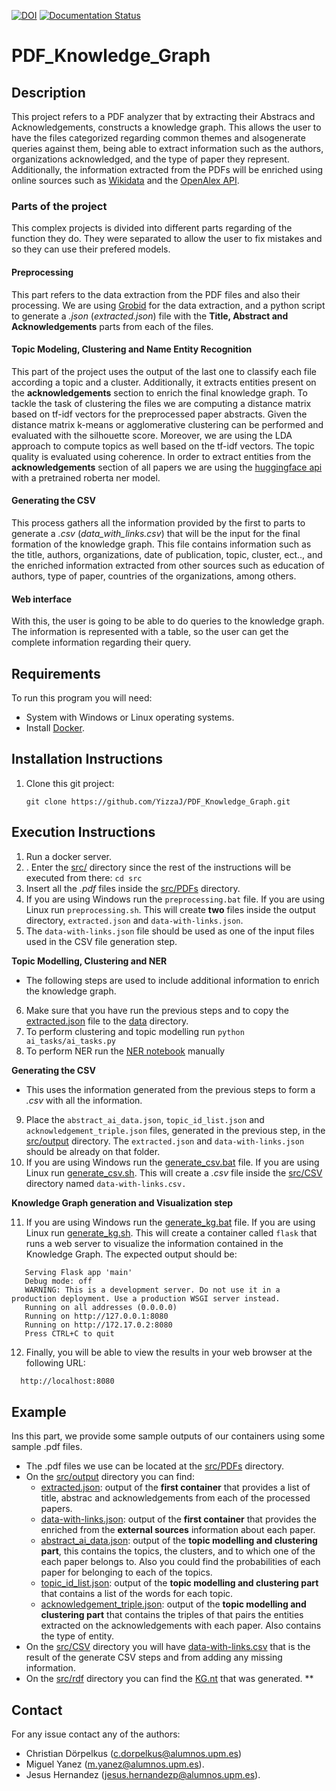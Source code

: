 [![DOI](https://zenodo.org/badge/637133691.svg)](https://zenodo.org/badge/latestdoi/637133691)
[![Documentation Status](https://readthedocs.org/projects/pdf-knowledge-graph/badge/?version=latest)](https://pdf-knowledge-graph.readthedocs.io/en/latest/?badge=latest)

# PDF_Knowledge_Graph

## Description

This project refers to a PDF analyzer that by extracting their Abstracs and Acknowledgements, constructs a knowledge graph. This allows the user to have the files categorized regarding common themes and alsogenerate queries against them, being able to extract information such as the authors, organizations acknowledged, and the type of paper they represent. Additionally, the information extracted from the PDFs will be enriched using online sources such as [Wikidata](https://www.wikidata.org/wiki/Wikidata:Main_Page) and the [OpenAlex API](https://openalex.org/).

### Parts of the project

This complex projects is divided into different parts regarding of the function they do. They were separated to allow the user to fix mistakes and so they can use their prefered models.

#### Preprocessing

This part refers to the data extraction from the PDF files and also their processing. We are using [Grobid](https://github.com/kermitt2/grobid) for the data extraction, and a python script to generate a *.json*  (*extracted.json*) file with the **Title, Abstract and Acknowledgements** parts from each of the files.

#### Topic Modeling, Clustering and Name Entity Recognition

This part of the project uses the output of the last one to classify each file according a topic and a cluster. Additionally, it extracts entities present on the **acknowledgements** section to enrich the final knowledge graph.
To tackle the task of clustering the files we are computing a distance matrix based on tf-idf vectors for the preprocessed paper abstracts. Given the distance matrix k-means or agglomerative clustering can be performed and evaluated with the silhouette score.
Moreover, we are using the LDA approach to compute topics as well based on the tf-idf vectors. The topic quality is evaluated using coherence.
In order to extract entities from the **acknowledgements** section of all papers we are using the [huggingface api](https://huggingface.co/Jean-Baptiste/roberta-large-ner-english?text=My+name+is+wolfgang+and+I+live+in+berlin) with a pretrained roberta ner model.

#### Generating the CSV

This process gathers all the information provided by the first to parts to generate a *.csv* (*data_with_links.csv*) that will be the input for the final formation of the knowledge graph. This file contains information such as the title, authors, organizations, date of publication, topic, cluster, ect.., and the enriched information extracted from other sources such as education of authors, type of paper, countries of the organizations, among others.

#### Web interface

With this, the user is going to be able to do queries to the knowledge graph. The information is represented with a table, so the user can get the complete information regarding their query.

## Requirements

To run this program you will need:

* System with Windows or Linux operating systems.
* Install [Docker](https://docs.docker.com/engine/install/).

## Installation Instructions

1. Clone this git project:

   `git clone https://github.com/YizzaJ/PDF_Knowledge_Graph.git`

## Execution Instructions

1. Run a docker server.
2. . Enter the [src/](https://github.com/YizzaJ/PDF_Knowledge_Graph/tree/main/src "src") directory since the rest of the instructions will be executed from there:
   `cd src`
3. Insert all the *.pdf* files inside the [src/PDFs](https://github.com/YizzaJ/PDF_Knowledge_Graph/tree/main/src/PDFs) directory.
4. If you are using Windows run the `preprocessing.bat` file. If you are using Linux run `preprocessing.sh`.
   This will create **two** files inside the  output directory, `extracted.json` and `data-with-links.json`.
5. The `data-with-links.json` file should be used as one of the input files used in the CSV file generation step.

**Topic Modelling, Clustering and NER**

- The following steps are used to include additional information to enrich the knowledge graph.

6. Make sure that you have run the previous steps and to copy the [extracted.json](https://github.com/YizzaJ/PDF_Knowledge_Graph/blob/main/src/output/extracted.json) file to the [data](https://github.com/YizzaJ/PDF_Knowledge_Graph/tree/main/data "data") directory.
7. To perform clustering and topic modelling run `python ai_tasks/ai_tasks.py`
8. To perform NER run the [NER notebook](src/ai_tasks/NER.ipynb) manually

**Generating the CSV**

* This uses the information generated from the previous steps to form a *.csv* with all the information.

9. Place the `abstract_ai_data.json`, `topic_id_list.json` and `acknowledgement_triple.json` files, generated in the previous step, in the [src/output](https://github.com/YizzaJ/PDF_Knowledge_Graph/tree/main/src/output) directory. The `extracted.json` and `data-with-links.json` should be already on that folder.
10. If you are using Windows run the [generate_csv.bat](https://github.com/YizzaJ/PDF_Knowledge_Graph/blob/main/src/generate_csv.bat) file. If you are using Linux run [generate_csv.sh](https://github.com/YizzaJ/PDF_Knowledge_Graph/blob/main/src/generate_csv.sh).
    This will create a *.csv* file inside the [src/CSV](https://github.com/YizzaJ/PDF_Knowledge_Graph/tree/main/src/CSV) directory named `data-with-links.csv.`

**Knowledge Graph generation and Visualization step**

11. If you are using Windows run the [generate_kg.bat](https://github.com/YizzaJ/PDF_Knowledge_Graph/blob/main/src/generate_kg.bat) file. If you are using Linux run [generate_kg.sh](https://github.com/YizzaJ/PDF_Knowledge_Graph/blob/main/src/generate_kg.sh).
    This will create a container called `flask` that runs a web server to visualize the information contained in the Knowledge Graph. The expected output should be:

```
   Serving Flask app 'main'
   Debug mode: off
   WARNING: This is a development server. Do not use it in a production deployment. Use a production WSGI server instead.
   Running on all addresses (0.0.0.0)
   Running on http://127.0.0.1:8080
   Running on http://172.17.0.2:8080
   Press CTRL+C to quit
```

12. Finally, you will be able to view the results in your web browser at the following URL:

```bash
  http://localhost:8080
```



## Example

Ins this part, we provide some sample outputs of our containers using some sample .pdf files.

* The .pdf files we use can be located at the [src/PDFs](https://github.com/YizzaJ/PDF_Knowledge_Graph/tree/main/src/PDFs) directory.
* On the [src/output](https://github.com/YizzaJ/PDF_Knowledge_Graph/tree/main/src/output) directory you can find:
  * [extracted.json](https://github.com/YizzaJ/PDF_Knowledge_Graph/blob/main/src/output/extracted.json): output of the **first container** that provides a list of title, abstrac and acknowledgements from each of the processed papers.
  * [data-with-links.json](https://github.com/YizzaJ/PDF_Knowledge_Graph/blob/main/src/output/data-with-links.json): output of the **first container** that provides the enriched from the **external sources** information about each paper.
  * [abstract_ai_data.json](https://github.com/YizzaJ/PDF_Knowledge_Graph/blob/main/src/output/abstract_ai_data.json): output of the **topic modelling and clustering part**, this contains the topics, the clusters, and to which one of the each paper belongs to. Also you could find the probabilities of each paper for belonging to each of the topics.
  * [topic_id_list.json](https://github.com/YizzaJ/PDF_Knowledge_Graph/blob/main/src/output/topic_id_list.json): output of the **topic modelling and clustering part** that contains a list of the words for each topic.
  * [acknowledgement_triple.json](https://github.com/YizzaJ/PDF_Knowledge_Graph/blob/main/src/output/acknowledgement_triple.json): output of the **topic modelling and clustering part** that contains the triples of that pairs the entities extracted on the acknowledgements with each paper. Also contains the type of entity.
* On the [src/CSV](https://github.com/YizzaJ/PDF_Knowledge_Graph/tree/main/src/CSV) directory you will have [data-with-links.csv](https://github.com/YizzaJ/PDF_Knowledge_Graph/blob/main/src/CSV/data-with-links.csv) that is the result of the generate CSV steps and from adding any missing information.
* On the [src/rdf](https://github.com/YizzaJ/PDF_Knowledge_Graph/tree/main/src/rdf) directory you can find the [KG.nt](https://github.com/YizzaJ/PDF_Knowledge_Graph/blob/main/src/rdf/KG.nt) that was generated.
  **

## Contact

For any issue contact any of the authors:

* Christian Dörpelkus (c.dorpelkus@alumnos.upm.es)
* Miguel Yanez (m.yanez@alumnos.upm.es).
* Jesus Hernandez (jesus.hernandezp@alumnos.upm.es).
